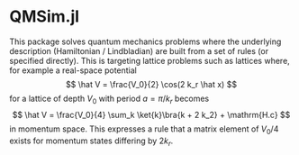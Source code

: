 # QMSim.jl

This package solves quantum mechanics problems where the underlying description (Hamiltonian / Lindbladian) are built from a set of rules (or specified directly).  This is targeting lattice problems such as lattices where, for example a real-space potential
$$
\hat V = \frac{V_0}{2} \cos(2 k_r \hat x)
$$
for a lattice of depth $V_0$ with period $a = \pi / k_r$ becomes
$$
\hat V = \frac{V_0}{4} \sum_k \ket{k}\bra{k + 2 k_2} + \mathrm{H.c}
$$
in momentum space.
This expresses a rule that a matrix element of $V_0/4$ exists for momentum states differing by $2 k_r$.
